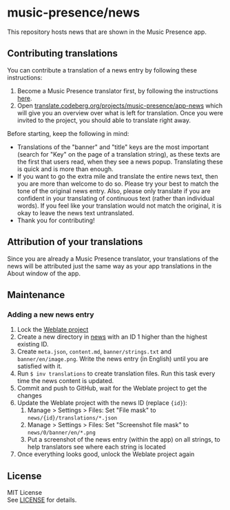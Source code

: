 # music-presence/news

This repository hosts news that are shown in the Music Presence app.

## Contributing translations

You can contribute a translation of a news entry
by following these instructions:

1. Become a Music Presence translator first,
   by following the instructions
   [here](https://github.com/ungive/discord-music-presence/blob/master/documentation/translations.md).
2. Open [translate.codeberg.org/projects/music-presence/app-news](https://translate.codeberg.org/projects/music-presence/app-news/)
   which will give you an overview over what is left for translation.
   Once you were invited to the project, you should able to translate right away.

Before starting, keep the following in mind:
- Translations of the "banner" and "title" keys
  are the most important
  (search for "Key" on the page of a translation string),
  as these texts are the first that users read,
  when they see a news popup.
  Translating these is quick and is more than enough.
- If you want to go the extra mile and translate the entire news text,
  then you are more than welcome to do so.
  Please try your best to match the tone of the original news entry.
  Also, please only translate if you are confident in your translating
  of continuous text (rather than individual words).
  If you feel like your translation would not match the original,
  it is okay to leave the news text untranslated.
- Thank you for contributing!

## Attribution of your translations

Since you are already a Music Presence translator,
your translations of the news will be attributed just the same way
as your app translations in the About window of the app.

## Maintenance

### Adding a new news entry

1. Lock the [Weblate project](https://translate.codeberg.org/projects/music-presence/app-news/)
2. Create a new directory in [news](./news)
   with an ID 1 higher than the highest existing ID.
3. Create `meta.json`, `content.md`, `banner/strings.txt` and `banner/en/image.png`.
   Write the news entry (in English) until you are satisfied with it.
4. Run `$ inv translations` to create translation files.
   Run this task every time the news content is updated.
5. Commit and push to GitHub, wait for the Weblate project to get the changes
6. Update the Weblate project with the news ID (replace `{id}`):
   1. Manage > Settings > Files: Set "File mask" to `news/{id}/translations/*.json`
   2. Manage > Settings > Files: Set "Screenshot file mask" to `news/0/banner/en/*.png`
   3. Put a screenshot of the news entry (within the app) on all strings,
      to help translators see where each string is located
7. Once everything looks good, unlock the Weblate project again

## License

MIT License  
See [LICENSE](./LICENSE) for details.
